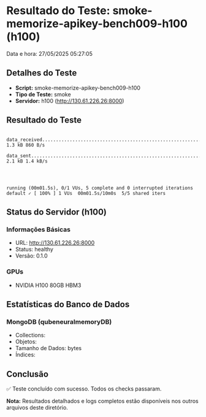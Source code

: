 # Resultado do Teste: smoke-memorize-apikey-bench009-h100 (h100)

Data e hora: 27/05/2025 05:27:05

## Detalhes do Teste

* **Script:** smoke-memorize-apikey-bench009-h100
* **Tipo de Teste:** smoke
* **Servidor:** h100 (http://130.61.226.26:8000)

## Resultado do Teste

```
    data_received...........................................................: 1.3 kB 860 B/s
    data_sent...............................................................: 2.1 kB 1.4 kB/s




running (00m01.5s), 0/1 VUs, 5 complete and 0 interrupted iterations
default ✓ [ 100% ] 1 VUs  00m01.5s/10m0s  5/5 shared iters
```

## Status do Servidor (h100)

### Informações Básicas
* URL: http://130.61.226.26:8000
* Status: healthy
* Versão: 0.1.0

### GPUs
* NVIDIA H100 80GB HBM3

## Estatísticas do Banco de Dados

### MongoDB (qubeneuralmemoryDB)
* Collections: 
* Objetos: 
* Tamanho de Dados:  bytes
* Índices: 

## Conclusão

✅ Teste concluído com sucesso. Todos os checks passaram.

**Nota:** Resultados detalhados e logs completos estão disponíveis nos outros arquivos deste diretório.
